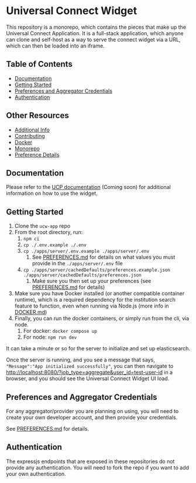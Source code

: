 # Universal Connect Widget

This repository is a monorepo, which contains the pieces that make up the Universal Connect Application. It is a full-stack
application, which anyone can clone and self-host as a way to serve the connect widget via a URL, which can then be loaded
into an iframe.

## Table of Contents
- [Documentation](#documentation)
- [Getting Started](#getting-started)
- [Preferences and Aggregator Credentials](#preferences-and-aggregator-credentials)
- [Authentication](#authentication)

## Other Resources
- [Additional Info](MISC.md)
- [Contributing](CONTRIBUTING.md)
- [Docker](DOCKER.md)
- [Monorepo](MONOREPO.md)
- [Preference Details](PREFERENCES.md)

## Documentation

Please refer to the [UCP documentation](https://docs.universalconnectproject.org) (Coming soon) for additional information on how to use the widget.

## Getting Started

1. Clone the `ucw-app` repo
1. From the root directory, run:
   1. `npm ci`
   1. `cp ./.env.example ./.env`
   1. `cp ./apps/server/.env.example ./apps/server/.env`
      1. See [PREFERENCES.md](PREFERENCES.md) for details on what values you must provide in the `./apps/server/.env` file
   1. `cp ./apps/server/cachedDefaults/preferences.example.json ./apps/server/cachedDefaults/preferences.json`
      1. Make sure you then set up your preferences (see [PREFERENCES.md](PREFERENCES.md) for details)
1. Make sure you have Docker installed (or another compatible container runtime), which is a required dependency for the institution search feature to function, even when running via Node.js (more info in [DOCKER.md](DOCKER.md))
1. Finally, you can run the docker containers, or simply run from the cli, via node.
    1. For docker: `docker compose up`
    1. For node: `npm run dev`

It can take a minute or so for the server to initialize and set up elasticsearch.

Once the server is running, and you see a message that says, `"Message":"App initialized successfully"`, you can then navigate to [http://localhost:8080/?job_type=aggregate&user_id=test-user-id](http://localhost:8080/?job_type=aggregate&user_id=test-user-id) in a browser, and you should see the Universal Connect Widget UI load.

## Preferences and Aggregator Credentials

For any aggregator/provider you are planning on using, you will need to create your own developer account, and then provide your credentials.

See [PREFERENCES.md](PREFERENCES.md) for details.

## Authentication

The expressjs endpoints that are exposed in these repositories do not provide any authentication. You will need to fork the repo if you want to add your own authentication.
